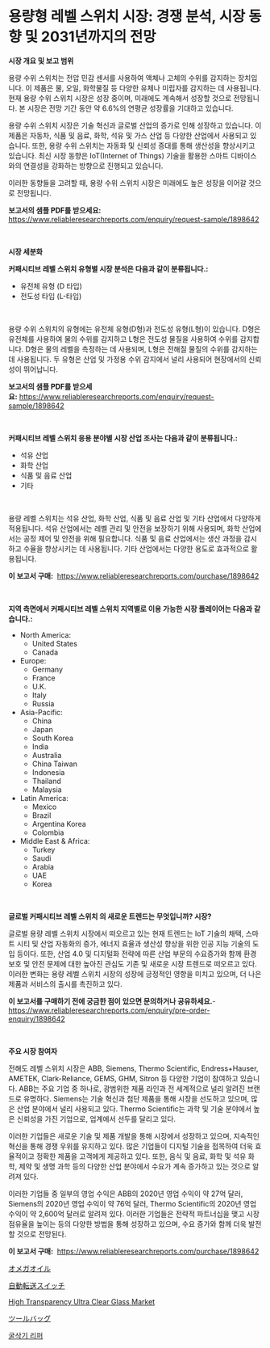 <p><h1>용량형 레벨 스위치 시장: 경쟁 분석, 시장 동향 및 2031년까지의 전망</h1></p><p><strong>시장 개요 및 보고 범위</strong></p>
<p><p>용량 수위 스위치는 전압 민감 센서를 사용하여 액체나 고체의 수위를 감지하는 장치입니다. 이 제품은 물, 오일, 화학물질 등 다양한 유체나 미립자를 감지하는 데 사용됩니다. 현재 용량 수위 스위치 시장은 성장 중이며, 미래에도 계속해서 성장할 것으로 전망됩니다. 본 시장은 전망 기간 동안 약 6.6%의 연평균 성장률을 기대하고 있습니다.</p><p>용량 수위 스위치 시장은 기술 혁신과 글로벌 산업의 증가로 인해 성장하고 있습니다. 이 제품은 자동차, 식품 및 음료, 화학, 석유 및 가스 산업 등 다양한 산업에서 사용되고 있습니다. 또한, 용량 수위 스위치는 자동화 및 신뢰성 증대를 통해 생산성을 향상시키고 있습니다. 최신 시장 동향은 IoT(Internet of Things) 기술을 활용한 스마트 디바이스와의 연결성을 강화하는 방향으로 진행되고 있습니다.</p><p>이러한 동향들을 고려할 때, 용량 수위 스위치 시장은 미래에도 높은 성장을 이어갈 것으로 전망됩니다.</p></p>
<p><strong>보고서의 샘플 PDF를 받으세요:</strong> <a href="https://www.reliableresearchreports.com/enquiry/request-sample/1898642">https://www.reliableresearchreports.com/enquiry/request-sample/1898642</a></p>
<p>&nbsp;</p>
<p><strong>시장 세분화</strong></p>
<p><strong>커패시티브 레벨 스위치 유형별 시장 분석은 다음과 같이 분류됩니다.:</strong></p>
<p><ul><li>유전체 유형 (D 타입)</li><li>전도성 타입 (L-타입)</li></ul></p>
<p>&nbsp;</p>
<p><p>용량 수위 스위치의 유형에는 유전체 유형(D형)과 전도성 유형(L형)이 있습니다. D형은 유전체를 사용하여 물의 수위를 감지하고 L형은 전도성 물질을 사용하여 수위를 감지합니다. D형은 물의 레벨을 측정하는 데 사용되며, L형은 전해질 물질의 수위를 감지하는 데 사용됩니다. 두 유형은 산업 및 가정용 수위 감지에서 널리 사용되어 현장에서의 신뢰성이 뛰어납니다.</p></p>
<p><strong>보고서의 샘플 PDF를 받으세요:</strong>&nbsp;<a href="https://www.reliableresearchreports.com/enquiry/request-sample/1898642">https://www.reliableresearchreports.com/enquiry/request-sample/1898642</a></p>
<p>&nbsp;</p>
<p><strong> 커패시티브 레벨 스위치 응용 분야별 시장 산업 조사는 다음과 같이 분류됩니다.:</strong></p>
<p><ul><li>석유 산업</li><li>화학 산업</li><li>식품 및 음료 산업</li><li>기타</li></ul></p>
<p>&nbsp;</p>
<p><p>용량 레벨 스위치는 석유 산업, 화학 산업, 식품 및 음료 산업 및 기타 산업에서 다양하게 적용됩니다. 석유 산업에서는 레벨 관리 및 안전을 보장하기 위해 사용되며, 화학 산업에서는 공정 제어 및 안전을 위해 필요합니다. 식품 및 음료 산업에서는 생산 과정을 감시하고 수율을 향상시키는 데 사용됩니다. 기타 산업에서는 다양한 용도로 효과적으로 활용됩니다.</p></p>
<p><strong>이 보고서 구매:</strong>&nbsp; <a href="https://www.reliableresearchreports.com/purchase/1898642">https://www.reliableresearchreports.com/purchase/1898642</a></p>
<p>&nbsp;</p>
<p><strong>지역 측면에서 커패시티브 레벨 스위치 지역별로 이용 가능한 시장 플레이어는 다음과 같습니다.:</strong></p>
<p><ul>
    <li>
        North America:
        <ul>
            <li>United States</li>
            <li>Canada</li>
        </ul>
    </li>
    <li>
        Europe:
        <ul>
            <li>Germany</li>
            <li>France</li>
            <li>U.K.</li>
            <li>Italy</li>
            <li>Russia</li>
        </ul>
    </li>
    <li>
        Asia-Pacific:
        <ul>
            <li>China</li>
            <li>Japan</li>
            <li>South Korea</li>
            <li>India</li>
            <li>Australia</li>
            <li>China Taiwan</li>
            <li>Indonesia</li>
            <li>Thailand</li>
            <li>Malaysia</li>
        </ul>
    </li>
    <li>
        Latin America:
        <ul>
            <li>Mexico</li>
            <li>Brazil</li>
            <li>Argentina Korea</li>
            <li>Colombia</li>
        </ul>
    </li>
    <li>
        Middle East & Africa:
        <ul>
            <li>Turkey</li>
            <li>Saudi</li>
            <li>Arabia</li>
            <li>UAE</li>
            <li>Korea</li>
        </ul>
    </li>
    </ul></p>
<p>&nbsp;</p>
<p><strong>글로벌 커패시티브 레벨 스위치 의 새로운 트렌드는 무엇입니까? 시장?</strong></p>
<p><p>글로벌 용량 레벨 스위치 시장에서 떠오르고 있는 현재 트렌드는 IoT 기술의 채택, 스마트 시티 및 산업 자동화의 증가, 에너지 효율과 생산성 향상을 위한 인공 지능 기술의 도입 등이다. 또한, 산업 4.0 및 디지털화 전략에 따른 산업 부문의 수요증가와 함께 환경 보호 및 안전 문제에 대한 높아진 관심도 기존 및 새로운 시장 트렌드로 떠오르고 있다. 이러한 변화는 용량 레벨 스위치 시장의 성장에 긍정적인 영향을 미치고 있으며, 더 나은 제품과 서비스의 출시를 촉진하고 있다.</p></p>
<p><strong>이 보고서를 구매하기 전에 궁금한 점이 있으면 문의하거나 공유하세요.</strong>- <a href="https://www.reliableresearchreports.com/enquiry/pre-order-enquiry/1898642">https://www.reliableresearchreports.com/enquiry/pre-order-enquiry/1898642</a></p>
<p>&nbsp;</p>
<p><strong>주요 시장 참여자</strong></p>
<p><p>전해도 레벨 스위치 시장은 ABB, Siemens, Thermo Scientific, Endress+Hauser, AMETEK, Clark-Reliance, GEMS, GHM, Sitron 등 다양한 기업이 참여하고 있습니다. ABB는 주요 기업 중 하나로, 광범위한 제품 라인과 전 세계적으로 널리 알려진 브랜드로 유명하다. Siemens는 기술 혁신과 첨단 제품을 통해 시장을 선도하고 있으며, 많은 산업 분야에서 널리 사용되고 있다. Thermo Scientific는 과학 및 기술 분야에서 높은 신뢰성을 가진 기업으로, 업계에서 선두를 달리고 있다.</p><p>이러한 기업들은 새로운 기술 및 제품 개발을 통해 시장에서 성장하고 있으며, 지속적인 혁신을 통해 경쟁 우위를 유지하고 있다. 많은 기업들이 디지털 기술을 접목하여 더욱 효율적이고 정확한 제품을 고객에게 제공하고 있다. 또한, 음식 및 음료, 화학 및 석유 화학, 제약 및 생명 과학 등의 다양한 산업 분야에서 수요가 계속 증가하고 있는 것으로 알려져 있다.</p><p>이러한 기업들 중 일부의 영업 수익은 ABB의 2020년 영업 수익이 약 27억 달러, Siemens의 2020년 영업 수익이 약 76억 달러, Thermo Scientific의 2020년 영업 수익이 약 2,600억 달러로 알려져 있다. 이러한 기업들은 전략적 파트너십을 맺고 시장 점유율을 높이는 등의 다양한 방법을 통해 성장하고 있으며, 수요 증가와 함께 더욱 발전할 것으로 전망된다.</p></p>
<p><strong>이 보고서 구매:</strong>&nbsp;&nbsp;<a href="https://www.reliableresearchreports.com/purchase/1898642">https://www.reliableresearchreports.com/purchase/1898642</a></p>
<p><p><a href="https://medium.com/@rebekaanderson14/%E3%82%AA%E3%83%A1%E3%82%AC%E3%82%AA%E3%82%A4%E3%83%AB%E5%B8%82%E5%A0%B4-%E5%B8%82%E5%A0%B4cagr-%E5%B8%82%E5%A0%B4%E3%83%88%E3%83%AC%E3%83%B3%E3%83%89-%E3%81%8A%E3%82%88%E3%81%B3%E6%88%90%E9%95%B7%E6%88%A6%E7%95%A5%E3%81%AB%E9%96%A2%E3%81%99%E3%82%8B%E6%B4%9E%E5%AF%9F-e24bce6707fd">オメガオイル</a></p><p><a href="https://github.com/lrlmopnhwd79300/Market-Research-Report-List-1/blob/main/2878329194619.md">自動転送スイッチ</a></p><p><a href="https://github.com/ChiragRp1/Market-Research-Report-List-3/blob/main/high-transparency-ultra-clear-glass-market.md">High Transparency Ultra Clear Glass Market</a></p><p><a href="https://github.com/wkuactfdzwizk06/Market-Research-Report-List-1/blob/main/5139991194618.md">ツールバッグ</a></p><p><a href="https://medium.com/@melodyfunk1988/%EA%B5%B4%EC%B0%A9%EA%B8%B0-%EB%A6%AC%ED%8D%BC-%EC%8B%9C%EC%9E%A5-%EC%9D%B8%EC%82%AC%EC%9D%B4%ED%8A%B8-%EC%8B%9C%EC%9E%A5-%EB%8F%99%ED%96%A5-%EC%84%B1%EC%9E%A5-2024%EB%85%84%EB%B6%80%ED%84%B0-2031%EB%85%84%EA%B9%8C%EC%A7%80-%EC%98%88%EC%B8%A1%EB%90%9C-%EA%B2%83-7721860488b9">굴삭기 리퍼</a></p></p>
